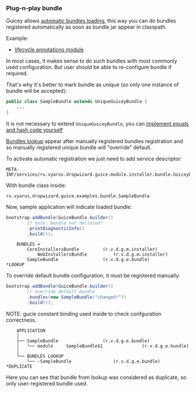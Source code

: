 ### Plug-n-play bundle

Guicey allows [automatic bundles loading](http://xvik.github.io/dropwizard-guicey/5.0.0/guide/bundles/#service-loader-lookup),
this way you can do bundles registered automatically as soon as bundle jar appear in classpath.

Example:

* [lifecycle annotations module](http://xvik.github.io/dropwizard-guicey/5.0.0/extras/lifecycle-annotations/)


In most cases, it makes sense to do such bundles with most commonly used configuration.
But user should be able to re-configure bundle if required.

That's why it's better to mark bundle as unique (so only one instance of bundle will be accepted):

```java
public class SampleBundle extends UniqueGuiceyBundle {
    ...
}
```    

It is not necessary to extend `UniqueGuiceyBundle`, 
you can [implement equals and hash code yourself](http://xvik.github.io/dropwizard-guicey/5.0.0/guide/bundles/#de-duplication)


[Bundles lookup](http://xvik.github.io/dropwizard-guicey/5.0.0/guide/bundles/#bundle-lookup) appear after manually registered bundles
registration and so manually registered unique bundle will "override" default.

To activate automatic registration we just need to add service descriptor:

```
META-INF/services/ru.vyarus.dropwizard.guice.module.installer.bundle.GuiceyBundle
```

With bundle class inside:

```
ru.vyarus.dropwizard.guice.examples.bundle.SampleBundle
``` 

Now, sample application will indicate loaded bundle:

````java
bootstrap.addBundle(GuiceBundle.builder()
        // note: bundle not declared!
        .printDiagnosticInfo()
        .build());
````     

```
    BUNDLES = 
        CoreInstallersBundle         (r.v.d.g.m.installer)      
            WebInstallersBundle          (r.v.d.g.m.installer)      
        SampleBundle                 (r.v.d.g.e.bundle)         *LOOKUP
```


To override default bundle configuration, it must be registered manually:

```java
bootstrap.addBundle(GuiceBundle.builder()
        // override default bundle
        .bundles(new SampleBundle("changed!"))
        .build());
```

NOTE: gucie constant binding used inside to check confguration correctness.

```
    APPLICATION      
    │   
    ├── SampleBundle                 (r.v.d.g.e.bundle)         
    │   └── module     SampleBundle$1               (r.v.d.g.e.bundle)         
    │   
    └── BUNDLES LOOKUP
        └── -SampleBundle                (r.v.d.g.e.bundle)         *DUPLICATE
```    

Here you can see that bundle from lookup was considered as duplicate, so only user-registered 
bundle used.
